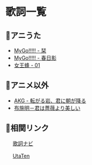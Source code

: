 # 歌詞一覧

## 🎇アニうた

- [MyGo!!!!! - 栞](ja/shiori.md)
- [MyGo!!!!! - 春日影](ja/haruhikage.md)
- [女王蜂 - 01](ja/01.md)

## 🎏アニメ以外

- [AKG - 転がる岩、君に朝が降る](ja/korogaruiwa.md)
- [布施明－君は薔薇より美しい](ja/kimihabara.md)

## 🔗相関リンク

<p>
    <img src="https://kashinavi.com/img/kashinavi.gif" alt="" height="16">
    <a href="https://kashinavi.com">歌詞ナビ</a>
</p>
<p>
    <img src="https://cdn.utaten.com/images/pc/header/logo.png" alt="" height="16">
    <a href="https://utaten.com/">UtaTen</a>
</p>
